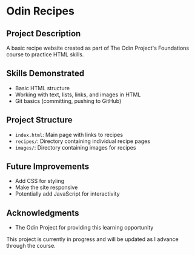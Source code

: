 # Odin Recipes

## Project Description
A basic recipe website created as part of The Odin Project's Foundations course to practice HTML skills.

## Skills Demonstrated
- Basic HTML structure
- Working with text, lists, links, and images in HTML
- Git basics (committing, pushing to GitHub)

## Project Structure
- `index.html`: Main page with links to recipes
- `recipes/`: Directory containing individual recipe pages
- `images/`: Directory containing images for recipes

## Future Improvements
- Add CSS for styling
- Make the site responsive
- Potentially add JavaScript for interactivity

## Acknowledgments
- The Odin Project for providing this learning opportunity

This project is currently in progress and will be updated as I advance through the course.
